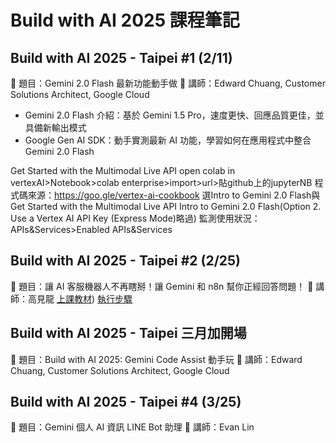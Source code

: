 # Build with AI 2025 課程筆記

## Build with AI 2025 - Taipei #1 (2/11)
🔹 題目：Gemini 2.0 Flash 最新功能動手做
🔹 講師：Edward Chuang, Customer Solutions Architect, Google Cloud
- Gemini 2.0 Flash 介紹：基於 Gemini 1.5 Pro，速度更快、回應品質更佳，並具備新輸出模式
- Google Gen AI SDK：動手實測最新 AI 功能，學習如何在應用程式中整合 Gemini 2.0 Flash

Get Started with the Multimodal Live API
open colab in vertexAI>Notebook>colab enterprise>import>url>貼github上的jupyterNB
程式碼來源：https://goo.gle/vertex-ai-cookbook 選Intro to Gemini 2.0 Flash與Get Started with the Multimodal Live API
Intro to Gemini 2.0 Flash(Option 2. Use a Vertex AI API Key (Express Mode)略過)
監測使用狀況：APIs&Services>Enabled APIs&Services

## Build with AI 2025 - Taipei #2 (2/25)
🔹 題目：讓 AI 客服機器人不再瞎掰！讓 Gemini 和 n8n 幫你正經回答問題！
🔹 講師：高見龍
[上課教材](https://5xcampus.notion.site/Build-With-AI-Taipei-1a4df074dc7f80ebb256e60e52b260ed))
[執行步驟](https://github.com/inwater0929/Portfolio/blob/main/Google-2025build%20with%20AI/20250225%20build%20with%20AI%20%232.pdf)

## Build with AI 2025 - Taipei 三月加開場
🔹 題目：Build with AI 2025: Gemini Code Assist 動手玩
🔹 講師：Edward Chuang, Customer Solutions Architect, Google Cloud

## Build with AI 2025 - Taipei #4 (3/25)
🔹 題目：Gemini 個人 AI 資訊 LINE Bot 助理
🔹 講師：Evan Lin
